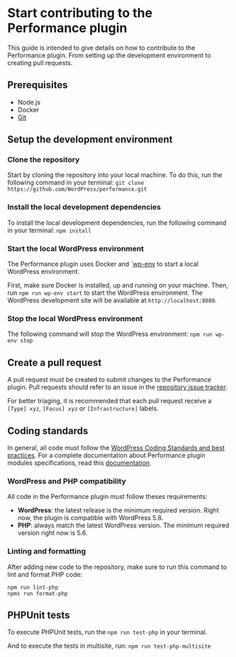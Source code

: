 # Start contributing to the Performance plugin
This guide is intended to give details on how to contribute to the Performance plugin. From setting up the development environment to creating pull requests.

## Prerequisites
- Node.js
- Docker
- [Git](https://git-scm.com)

## Setup the development environment

### Clone the repository
Start by cloning the repository into your local machine. To do this, run the following command in your terminal:
`git clone https://github.com/WordPress/performance.git`

### Install the local development dependencies
To install the local development dependencies, run the following command in your terminal:
`npm install`

### Start the local WordPress environment
The Performance plugin uses Docker and `[wp-env](https://developer.wordpress.org/block-editor/reference-guides/packages/packages-env) to start a local WordPress environment.

First, make sure Docker is installed, up and running on your machine. Then, run `npm run wp-env start` to start the WordPress environment. The WordPress development site will be available at `http://localhost:8080`.

### Stop the local WordPress environment
The following command will stop the WordPress environment:
`npm run wp-env stop`

## Create a pull request
A pull request must be created to submit changes to the Performance plugin. Pull requests should refer to an issue in the [repository issue tracker](https://github.com/WordPress/performance).

For better triaging, it is recommended that each pull request receive a `[Type] xyz`, `[Focus] xyz` or `[Infrastructure]` labels.

## Coding standards
In general, all code must follow the [WordPress Coding Standards and best practices](https://developer.wordpress.org/coding-standards/). For a complete documentation about Performance plugin modules specifications, read this [documentation](./Writing-a-module.md).

### WordPress and PHP compatibility
All code in the Performance plugin must follow theses requirements:
- **WordPress**: the latest release is the minimum required version. Right now, the plugin is compatible with WordPress 5.8.
- **PHP**: always match the latest WordPress version. The minimum required version right now is 5.6.

### Linting and formatting
After adding new code to the repository, make sure to run this command to lint and format PHP code:
```
npm run lint-php
npms run format-php
```

## PHPUnit tests
To execute PHPUnit tests, run the `npm run test-php` in your terminal.

And to execute the tests in multisite, run:
`npm run test-php-multisite`
